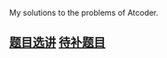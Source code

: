 My solutions to the problems of Atcoder.

[题目选讲]()
[待补题目](https://kenkoooo.com/atcoder#/table/fukua95)   
---

